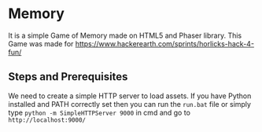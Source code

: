 # Memory
It is a simple Game of Memory made on HTML5 and Phaser library. This Game was made for https://www.hackerearth.com/sprints/horlicks-hack-4-fun/

## Steps and Prerequisites
We need to create a simple HTTP server to load assets. If you have Python installed and PATH correctly set then you can run the  `run.bat`  file or simply type  `python -m SimpleHTTPServer 9000`  in cmd and go to `http://localhost:9000/`
